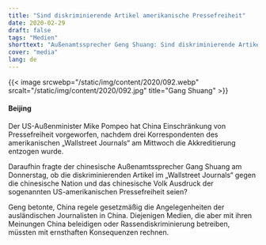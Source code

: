 ```yaml
---
title: "Sind diskriminierende Artikel amerikanische Pressefreiheit"
date: 2020-02-29
draft: false
tags: "Medien"
shorttext: "Außenamtssprecher Geng Shuang: Sind diskriminierende Artikel die sogenannte US-amerikanische Pressefreiheit?"
cover: "media"
lang: de
---
```


{{< image srcwebp="/static/img/content/2020/092.webp" srcalt="/static/img/content/2020/092.jpg" title="Gang Shuang" >}}

#### Beijing

Der US-Außenminister Mike Pompeo hat China Einschränkung von Pressefreiheit vorgeworfen, nachdem drei Korrespondenten des amerikanischen „Wallstreet Journals“ am Mittwoch die Akkreditierung entzogen wurde.

Daraufhin fragte der chinesische Außenamtssprecher Gang Shuang am Donnerstag, ob die diskriminierenden Artikel im „Wallstreet Journals“ gegen die chinesische Nation und das chinesische Volk Ausdruck der sogenannten US-amerikanischen Pressefreiheit seien?

Geng betonte, China regele gesetzmäßig die Angelegenheiten der ausländischen Journalisten in China. Diejenigen Medien, die aber mit ihren Meinungen China beleidigen oder Rassendiskriminierung betreiben, müssten mit ernsthaften Konsequenzen rechnen.
